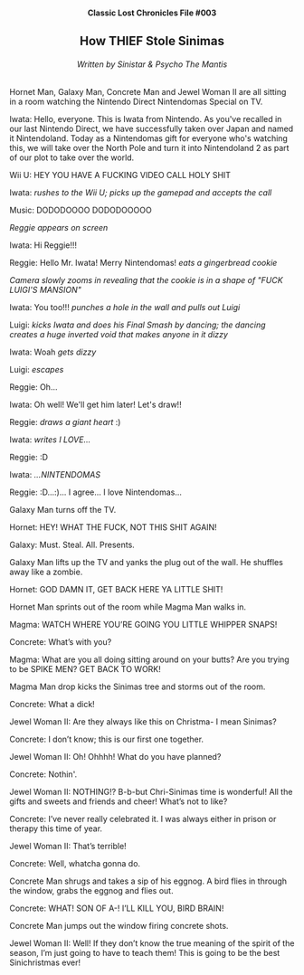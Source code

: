 <div class="hhhh"><center>
<h4>Classic Lost Chronicles File #003</h4>
<h2>How THIEF Stole Sinimas</h2>
<h6>Written by Sinistar & Psycho The Mantis</h6>
</center></div>

Hornet Man, Galaxy Man, Concrete Man and Jewel Woman II are all sitting in a room watching the Nintendo Direct Nintendomas Special on TV.

Iwata: Hello, everyone. This is Iwata from Nintendo. As you've recalled in our last Nintendo Direct, we have successfully taken over Japan and named it Nintendoland. Today as a Nintendomas gift for everyone who's watching this, we will take over the North Pole and turn it into Nintendoland 2 as part of our plot to take over the world.

Wii U: HEY YOU HAVE A FUCKING VIDEO CALL HOLY SHIT

Iwata: *rushes to the Wii U; picks up the gamepad and accepts the call*

Music: DODODOOOO DODODOOOOO

*Reggie appears on screen*

Iwata: Hi Reggie!!!

Reggie: Hello Mr. Iwata! Merry Nintendomas! *eats a gingerbread cookie*

*Camera slowly zooms in revealing that the cookie is in a shape of "FUCK LUIGI'S MANSION"*

Iwata: You too!!! *punches a hole in the wall and pulls out Luigi*

Luigi: *kicks Iwata and does his Final Smash by dancing; the dancing creates a huge inverted void that makes anyone in it dizzy*

Iwata: Woah *gets dizzy*

Luigi: *escapes*

Reggie: Oh...

Iwata: Oh well! We'll get him later! Let's draw!!

Reggie: *draws a giant heart* :)

Iwata: *writes I LOVE...*

Reggie: :D

Iwata: *...NINTENDOMAS*

Reggie: :D...:)... I agree... I love Nintendomas...

Galaxy Man turns off the TV.

Hornet: HEY! WHAT THE FUCK, NOT THIS SHIT AGAIN!

Galaxy: Must. Steal. All. Presents.

Galaxy Man lifts up the TV and yanks the plug out of the wall. He shuffles away like a zombie.

Hornet: GOD DAMN IT, GET BACK HERE YA LITTLE SHIT!

Hornet Man sprints out of the room while Magma Man walks in.

Magma: WATCH WHERE YOU’RE GOING YOU LITTLE WHIPPER SNAPS!

Concrete: What’s with you?

Magma: What are you all doing sitting around on your butts? Are you trying to be SPIKE MEN? GET BACK TO WORK!

Magma Man drop kicks the Sinimas tree and storms out of the room.

Concrete: What a dick!

Jewel Woman II: Are they always like this on Christma- I mean Sinimas?

Concrete: I don’t know; this is our first one together.

Jewel Woman II: Oh! Ohhhh! What do you have planned?

Concrete: Nothin'.

Jewel Woman II: NOTHING!? B-b-but Chri-Sinimas time is wonderful! All the gifts and sweets and friends and cheer! What’s not to like?

Concrete: I’ve never really celebrated it. I was always either in prison or therapy this time of year.

Jewel Woman II: That’s terrible!

Concrete: Well, whatcha gonna do.

Concrete Man shrugs and takes a sip of his eggnog. A bird flies in through the window, grabs the eggnog and flies out.

Concrete: WHAT! SON OF A-! I’LL KILL YOU, BIRD BRAIN!

Concrete Man jumps out the window firing concrete shots.

Jewel Woman II: Well! If they don’t know the true meaning of the spirit of the season, I’m just going to have to teach them! This is going to be the best Sinichristmas ever!

<script src="../assets/js/replacediv.js"></script>
<script src="../assets/js/mugshots.js"></script>
